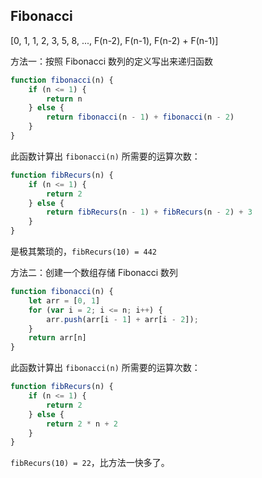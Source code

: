 ## Fibonacci
[0, 1, 1, 2, 3, 5, 8, ..., F(n-2), F(n-1), F(n-2) + F(n-1)]

方法一：按照 Fibonacci 数列的定义写出来递归函数
```js
function fibonacci(n) {
    if (n <= 1) {
        return n
    } else {
        return fibonacci(n - 1) + fibonacci(n - 2)
    }
}
```
此函数计算出 `fibonacci(n)` 所需要的运算次数：
```js
function fibRecurs(n) {
    if (n <= 1) {
        return 2
    } else {
        return fibRecurs(n - 1) + fibRecurs(n - 2) + 3
    }
}
```
是极其繁琐的，`fibRecurs(10) = 442`

方法二：创建一个数组存储 Fibonacci 数列
```js
function fibonacci(n) {
    let arr = [0, 1]
    for (var i = 2; i <= n; i++) {
        arr.push(arr[i - 1] + arr[i - 2]);
    }
    return arr[n]
}
```
此函数计算出 `fibonacci(n)` 所需要的运算次数：
```js
function fibRecurs(n) {
    if (n <= 1) {
        return 2
    } else {
        return 2 * n + 2
    }
}
```
`fibRecurs(10) = 22`，比方法一快多了。

